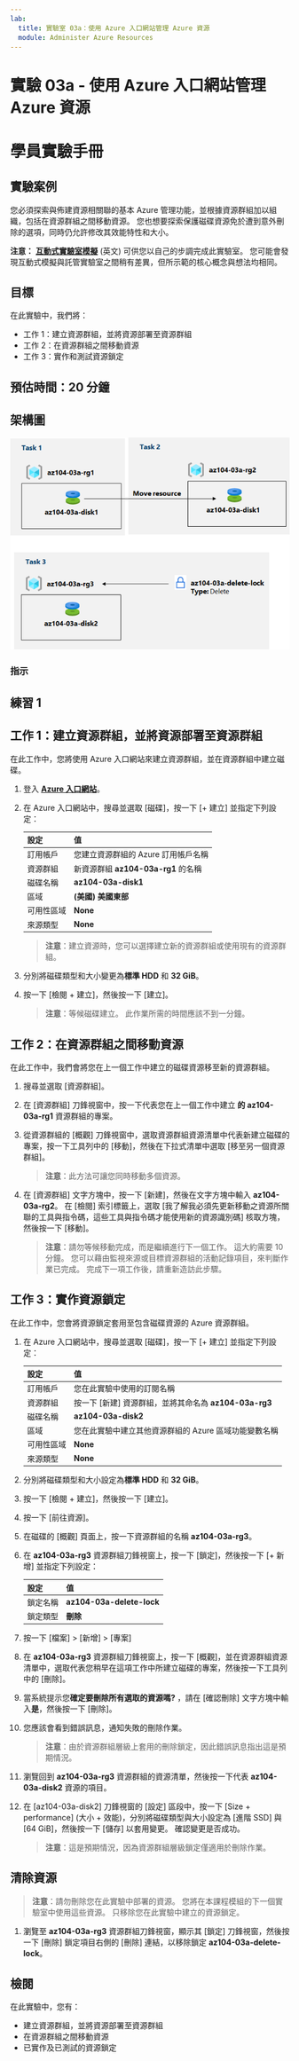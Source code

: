 ```yaml
---
lab:
  title: 實驗室 03a：使用 Azure 入口網站管理 Azure 資源
  module: Administer Azure Resources
---
```


# 實驗 03a - 使用 Azure 入口網站管理 Azure 資源
# 學員實驗手冊

## 實驗案例

您必須探索與佈建資源相關聯的基本 Azure 管理功能，並根據資源群組加以組織，包括在資源群組之間移動資源。 您也想要探索保護磁碟資源免於遭到意外刪除的選項，同時仍允許修改其效能特性和大小。

**注意：** **[互動式實驗室模擬](https://mslabs.cloudguides.com/guides/AZ-104%20Exam%20Guide%20-%20Microsoft%20Azure%20Administrator%20Exercise%204)** (英文) 可供您以自己的步調完成此實驗室。 您可能會發現互動式模擬與託管實驗室之間稍有差異，但所示範的核心概念與想法均相同。 

## 目標

在此實驗中，我們將：

+ 工作 1：建立資源群組，並將資源部署至資源群組
+ 工作 2：在資源群組之間移動資源
+ 工作 3：實作和測試資源鎖定

## 預估時間：20 分鐘

## 架構圖

![image](../media/lab03a.png)

### 指示

## 練習 1

## 工作 1：建立資源群組，並將資源部署至資源群組

在此工作中，您將使用 Azure 入口網站來建立資源群組，並在資源群組中建立磁碟。

1. 登入 [**Azure 入口網站**](http://portal.azure.com)。

1. 在 Azure 入口網站中，搜尋並選取 [磁碟]，按一下 [+ 建立] 並指定下列設定：

    |設定|值|
    |---|---|
    |訂用帳戶| 您建立資源群組的 Azure 訂用帳戶名稱 |
    |資源群組| 新資源群組 **az104-03a-rg1** 的名稱 |
    |磁碟名稱| **az104-03a-disk1** |
    |區域| **(美國) 美國東部** |
    |可用性區域| **None** |
    |來源類型| **None** |

    >**注意**：建立資源時，您可以選擇建立新的資源群組或使用現有的資源群組。

1. 分別將磁碟類型和大小變更為**標準 HDD** 和 **32 GiB**。

1. 按一下 [檢閱 + 建立]，然後按一下 [建立]。

    >**注意**：等候磁碟建立。 此作業所需的時間應該不到一分鐘。

## 工作 2：在資源群組之間移動資源 

在此工作中，我們會將您在上一個工作中建立的磁碟資源移至新的資源群組。 

1. 搜尋並選取 [資源群組]。 

1. 在 [資源群組] 刀鋒視窗中，按一下代表您在上一個工作中建立 **的 az104-03a-rg1** 資源群組的專案。

1. 從資源群組的 [概觀] 刀鋒視窗中，選取資源群組資源清單中代表新建立磁碟的專案，按一下工具列中的 [移動]，然後在下拉式清單中選取 [移至另一個資源群組]。

    >**注意**：此方法可讓您同時移動多個資源。 

1. 在 [資源群組] 文字方塊中，按一下 [新建]，然後在文字方塊中輸入 **az104-03a-rg2**。 在 [檢閱] 索引標籤上，選取 [我了解我必須先更新移動之資源所關聯的工具與指令碼，這些工具與指令碼才能使用新的資源識別碼] 核取方塊，然後按一下 [移動]。

    >**注意**：請勿等候移動完成，而是繼續進行下一個工作。 這大約需要 10 分鐘。 您可以藉由監視來源或目標資源群組的活動記錄項目，來判斷作業已完成。 完成下一項工作後，請重新造訪此步驟。

## 工作 3：實作資源鎖定

在此工作中，您會將資源鎖定套用至包含磁碟資源的 Azure 資源群組。

1. 在 Azure 入口網站中，搜尋並選取 [磁碟]，按一下 [+ 建立] 並指定下列設定：

    |設定|值|
    |---|---|
    |訂用帳戶| 您在此實驗中使用的訂閱名稱 |
    |資源群組| 按一下 [新建] 資源群組，並將其命名為 **az104-03a-rg3** |
    |磁碟名稱| **az104-03a-disk2** |
    |區域| 您在此實驗中建立其他資源群組的 Azure 區域功能變數名稱 |
    |可用性區域| **None** |
    |來源類型| **None** |

1. 分別將磁碟類型和大小設定為**標準 HDD** 和 **32 GiB**。

1. 按一下 [檢閱 + 建立]，然後按一下 [建立]。

1. 按一下 [前往資源]。

1. 在磁碟的 [概觀] 頁面上，按一下資源群組的名稱 **az104-03a-rg3**。

1. 在 **az104-03a-rg3** 資源群組刀鋒視窗上，按一下 [鎖定]，然後按一下 [+ 新增] 並指定下列設定：

    |設定|值|
    |---|---|
    |鎖定名稱| **az104-03a-delete-lock** |
    |鎖定類型| **刪除** |
    
1. 按一下 [檔案] &gt; [新增] &gt; [專案]     

1. 在 **az104-03a-rg3** 資源群組刀鋒視窗上，按一下 [概觀]，並在資源群組資源清單中，選取代表您稍早在這項工作中所建立磁碟的專案，然後按一下工具列中的 [刪除]。 

1. 當系統提示您**確定要刪除所有選取的資源嗎?** ，請在 [確認刪除] 文字方塊中輸入**是**，然後按一下 [刪除]。

1. 您應該會看到錯誤訊息，通知失敗的刪除作業。 

    >**注意**：由於資源群組層級上套用的刪除鎖定，因此錯誤訊息指出這是預期情況。

1. 瀏覽回到 **az104-03a-rg3** 資源群組的資源清單，然後按一下代表 **az104-03a-disk2** 資源的項目。 

1. 在 [az104-03a-disk2] 刀鋒視窗的 [設定] 區段中，按一下 [Size + performance] \(大小 + 效能\)，分別將磁碟類型與大小設定為 [進階 SSD] 與 [64 GiB]，然後按一下 [儲存] 以套用變更。 確認變更是否成功。

    >**注意**：這是預期情況，因為資源群組層級鎖定僅適用於刪除作業。 

## 清除資源

   >**注意**：請勿刪除您在此實驗中部署的資源。 您將在本課程模組的下一個實驗室中使用這些資源。 只移除您在此實驗中建立的資源鎖定。

1. 瀏覽至 **az104-03a-rg3** 資源群組刀鋒視窗，顯示其 [鎖定] 刀鋒視窗，然後按一下 [刪除] 鎖定項目右側的 [刪除] 連結，以移除鎖定 **az104-03a-delete-lock**。

## 檢閱

在此實驗中，您有：

- 建立資源群組，並將資源部署至資源群組
- 在資源群組之間移動資源
- 已實作及已測試的資源鎖定
